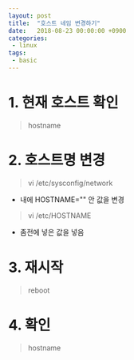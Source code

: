 ```yaml
---
layout: post
title:  "호스트 네임 변경하기"
date:   2018-08-23 00:00:00 +0900
categories:
 - linux
tags: 
 - basic
---
```

# 1. 현재 호스트 확인
> hostname

# 2. 호스트명 변경
> vi /etc/sysconfig/network

- 내에 HOSTNAME="" 안 값을 변경

> vi /etc/HOSTNAME

- 좀전에 넣은 값을 넣음

# 3. 재시작
> reboot

# 4. 확인
> hostname

 
